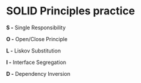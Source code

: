 # SOLID Principles practice

<b color = "red">S -</b> Single Responsibility

<b>O -</b> Open/Close Principle

<b>L -</b> Liskov Substitution

<b>I -</b> Interface Segregation

<b>D -</b>  Dependency Inversion